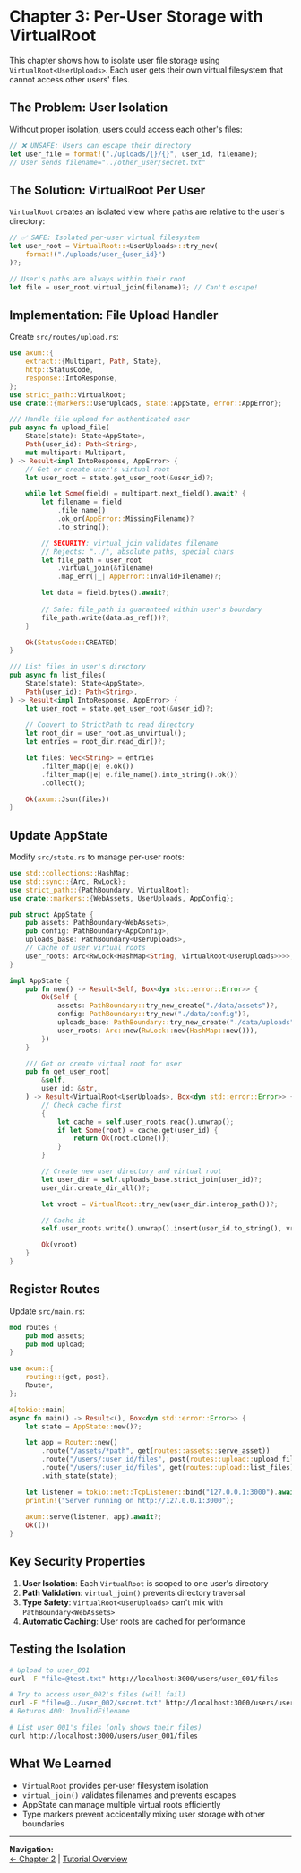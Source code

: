# Chapter 3: Per-User Storage with VirtualRoot

This chapter shows how to isolate user file storage using `VirtualRoot<UserUploads>`. Each user gets their own virtual filesystem that cannot access other users' files.

## The Problem: User Isolation

Without proper isolation, users could access each other's files:

```rust
// ❌ UNSAFE: Users can escape their directory
let user_file = format!("./uploads/{}/{}", user_id, filename);
// User sends filename="../other_user/secret.txt"
```

## The Solution: VirtualRoot Per User

`VirtualRoot` creates an isolated view where paths are relative to the user's directory:

```rust
// ✅ SAFE: Isolated per-user virtual filesystem
let user_root = VirtualRoot::<UserUploads>::try_new(
    format!("./uploads/user_{user_id}")
)?;

// User's paths are always within their root
let file = user_root.virtual_join(filename)?; // Can't escape!
```

## Implementation: File Upload Handler

Create `src/routes/upload.rs`:

```rust
use axum::{
    extract::{Multipart, Path, State},
    http::StatusCode,
    response::IntoResponse,
};
use strict_path::VirtualRoot;
use crate::{markers::UserUploads, state::AppState, error::AppError};

/// Handle file upload for authenticated user
pub async fn upload_file(
    State(state): State<AppState>,
    Path(user_id): Path<String>,
    mut multipart: Multipart,
) -> Result<impl IntoResponse, AppError> {
    // Get or create user's virtual root
    let user_root = state.get_user_root(&user_id)?;

    while let Some(field) = multipart.next_field().await? {
        let filename = field
            .file_name()
            .ok_or(AppError::MissingFilename)?
            .to_string();

        // SECURITY: virtual_join validates filename
        // Rejects: "../", absolute paths, special chars
        let file_path = user_root
            .virtual_join(&filename)
            .map_err(|_| AppError::InvalidFilename)?;

        let data = field.bytes().await?;
        
        // Safe: file_path is guaranteed within user's boundary
        file_path.write(data.as_ref())?;
    }

    Ok(StatusCode::CREATED)
}

/// List files in user's directory
pub async fn list_files(
    State(state): State<AppState>,
    Path(user_id): Path<String>,
) -> Result<impl IntoResponse, AppError> {
    let user_root = state.get_user_root(&user_id)?;
    
    // Convert to StrictPath to read directory
    let root_dir = user_root.as_unvirtual();
    let entries = root_dir.read_dir()?;

    let files: Vec<String> = entries
        .filter_map(|e| e.ok())
        .filter_map(|e| e.file_name().into_string().ok())
        .collect();

    Ok(axum::Json(files))
}
```

## Update AppState

Modify `src/state.rs` to manage per-user roots:

```rust
use std::collections::HashMap;
use std::sync::{Arc, RwLock};
use strict_path::{PathBoundary, VirtualRoot};
use crate::markers::{WebAssets, UserUploads, AppConfig};

pub struct AppState {
    pub assets: PathBoundary<WebAssets>,
    pub config: PathBoundary<AppConfig>,
    uploads_base: PathBoundary<UserUploads>,
    // Cache of user virtual roots
    user_roots: Arc<RwLock<HashMap<String, VirtualRoot<UserUploads>>>>,
}

impl AppState {
    pub fn new() -> Result<Self, Box<dyn std::error::Error>> {
        Ok(Self {
            assets: PathBoundary::try_new_create("./data/assets")?,
            config: PathBoundary::try_new("./data/config")?,
            uploads_base: PathBoundary::try_new_create("./data/uploads")?,
            user_roots: Arc::new(RwLock::new(HashMap::new())),
        })
    }

    /// Get or create virtual root for user
    pub fn get_user_root(
        &self,
        user_id: &str,
    ) -> Result<VirtualRoot<UserUploads>, Box<dyn std::error::Error>> {
        // Check cache first
        {
            let cache = self.user_roots.read().unwrap();
            if let Some(root) = cache.get(user_id) {
                return Ok(root.clone());
            }
        }

        // Create new user directory and virtual root
        let user_dir = self.uploads_base.strict_join(user_id)?;
        user_dir.create_dir_all()?;

        let vroot = VirtualRoot::try_new(user_dir.interop_path())?;

        // Cache it
        self.user_roots.write().unwrap().insert(user_id.to_string(), vroot.clone());

        Ok(vroot)
    }
}
```

## Register Routes

Update `src/main.rs`:

```rust
mod routes {
    pub mod assets;
    pub mod upload;
}

use axum::{
    routing::{get, post},
    Router,
};

#[tokio::main]
async fn main() -> Result<(), Box<dyn std::error::Error>> {
    let state = AppState::new()?;

    let app = Router::new()
        .route("/assets/*path", get(routes::assets::serve_asset))
        .route("/users/:user_id/files", post(routes::upload::upload_file))
        .route("/users/:user_id/files", get(routes::upload::list_files))
        .with_state(state);

    let listener = tokio::net::TcpListener::bind("127.0.0.1:3000").await?;
    println!("Server running on http://127.0.0.1:3000");
    
    axum::serve(listener, app).await?;
    Ok(())
}
```

## Key Security Properties

1. **User Isolation**: Each `VirtualRoot` is scoped to one user's directory
2. **Path Validation**: `virtual_join()` prevents directory traversal
3. **Type Safety**: `VirtualRoot<UserUploads>` can't mix with `PathBoundary<WebAssets>`
4. **Automatic Caching**: User roots are cached for performance

## Testing the Isolation

```bash
# Upload to user_001
curl -F "file=@test.txt" http://localhost:3000/users/user_001/files

# Try to access user_002's files (will fail)
curl -F "file=@../user_002/secret.txt" http://localhost:3000/users/user_001/files
# Returns 400: InvalidFilename

# List user_001's files (only shows their files)
curl http://localhost:3000/users/user_001/files
```

## What We Learned

- `VirtualRoot` provides per-user filesystem isolation
- `virtual_join()` validates filenames and prevents escapes
- AppState can manage multiple virtual roots efficiently
- Type markers prevent accidentally mixing user storage with other boundaries

---

**Navigation:**  
[← Chapter 2](./chapter2_static_assets.md) | [Tutorial Overview](./overview.md)
